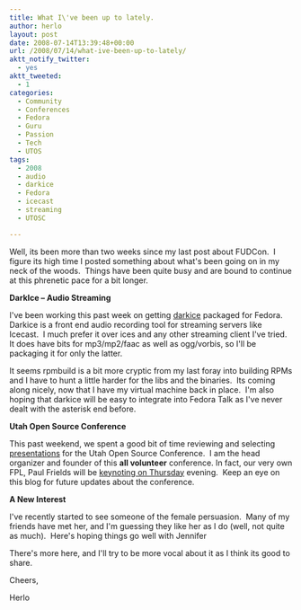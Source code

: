 ```yaml
---
title: What I\'ve been up to lately.
author: herlo
layout: post
date: 2008-07-14T13:39:48+00:00
url: /2008/07/14/what-ive-been-up-to-lately/
aktt_notify_twitter:
  - yes
aktt_tweeted:
  - 1
categories:
  - Community
  - Conferences
  - Fedora
  - Guru
  - Passion
  - Tech
  - UTOS
tags:
  - 2008
  - audio
  - darkice
  - Fedora
  - icecast
  - streaming
  - UTOSC

---
```

Well, its been more than two weeks since my last post about FUDCon.  I figure its high time I posted something about what's been going on in my neck of the woods.  Things have been quite busy and are bound to continue at this phrenetic pace for a bit longer.

**DarkIce – Audio Streaming**

I've been working this past week on getting <a href="http://darkice.tyrell.hu/" target="_blank">darkice</a> packaged for Fedora.  Darkice is a front end audio recording tool for streaming servers like Icecast.  I much prefer it over ices and any other streaming client I've tried.  It does have bits for mp3/mp2/faac as well as ogg/vorbis, so I'll be packaging it for only the latter.

It seems rpmbuild is a bit more cryptic from my last foray into building RPMs and I have to hunt a little harder for the libs and the binaries.  Its coming along nicely, now that I have my virtual machine back in place.  I'm also hoping that darkice will be easy to integrate into Fedora Talk as I've never dealt with the asterisk end before.

**Utah Open Source Conference**

This past weekend, we spent a good bit of time reviewing and selecting <a href="http://2008.utosc.com/speaker/list/" target="_blank">presentations</a> for the Utah Open Source Conference.  I am the head organizer and founder of this **all volunteer** conference. In fact, our very own FPL, Paul Frields will be <a href="http://blog.utos.org/2008/07/12/announcing-a-utosc-keynote-speaker-paul-frields/" target="_blank">keynoting on Thursday</a> evening.  Keep an eye on this blog for future updates about the conference.

**A New Interest**

I've recently started to see someone of the female persuasion.  Many of my friends have met her, and I'm guessing they like her as I do (well, not quite as much).  Here's hoping things go well with Jennifer

There's more here, and I'll try to be more vocal about it as I think its good to share.

Cheers,

Herlo
